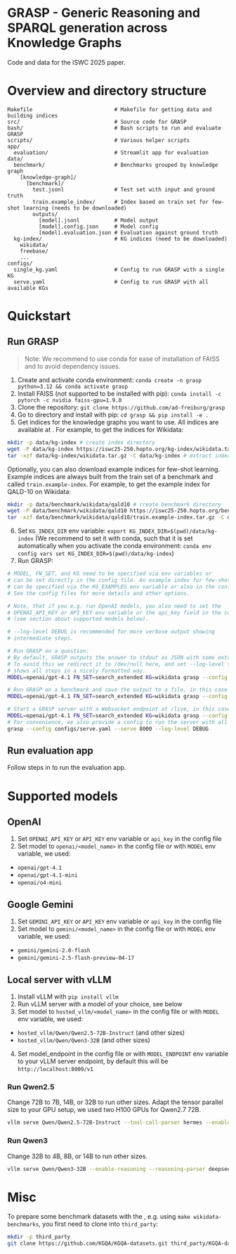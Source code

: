 # GRASP - Generic Reasoning and SPARQL generation across Knowledge Graphs

Code and data for the ISWC 2025 paper.

# Overview and directory structure

```
Makefile                          # Makefile for getting data and building indices
src/                              # Source code for GRASP
bash/                             # Bash scripts to run and evaluate GRASP
scripts/                          # Various helper scripts
app/
  evaluation/                     # Streamlit app for evaluation
data/                          
  benchmark/                      # Benchmarks grouped by knowledge graph
    [knowledge-graph]/
      [benchmark]/                   
        test.jsonl                # Test set with input and ground truth
        train.example_index/      # Index based on train set for few-shot learning (needs to be downloaded)
        outputs/
          [model].jsonl           # Model output
          [model].config.json     # Model config
          [model].evaluation.json # Evaluation against ground truth
  kg-index/                       # KG indices (need to be downloaded)
    wikidata/
    freebase/
    ...
configs/
  single_kg.yaml                  # Config to run GRASP with a single KG
  serve.yaml                      # Config to run GRASP with all available KGs
```

# Quickstart

## Run GRASP

> Note: We recommend to use conda for ease of installation of FAISS and to avoid
> dependency issues.

1. Create and activate conda environment: `conda create -n grasp python=3.12 && conda activate grasp`
2. Install FAISS (not supported to be installed with pip): `conda install -c pytorch -c nvidia faiss-gpu=1.9.0`
3. Clone the repository: `git clone https://github.com/ad-freiburg/grasp`
4. Go to directory and install with pip: `cd grasp && pip install -e .`
5. Get indices for the knowledge graphs you want to use. All indices are available
at [](https://iswc25-250.hopto.org/kg-index). For example, to get the indices for Wikidata:
```bash
mkdir -p data/kg-index # create index directory
wget -P data/kg-index https://iswc25-250.hopto.org/kg-index/wikidata.tar.gz # download Wikidata index
tar -xzf data/kg-index/wikidata.tar.gz -C data/kg-index # extract index
```
Optionally, you can also download example indices for few-shot learning. Example indices are always built from the train set of a benchmark and called `train.example-index`. For example, to get the example index for QALD-10 on Wikidata:
```bash
mkdir -p data/benchmark/wikidata/qald10 # create benchmark directory
wget -P data/benchmark/wikidata/qald10 https://iswc25-250.hopto.org/benchmark/wikidata/qald10/train.example-index.tar.gz # download example index
tar -xzf data/benchmark/wikidata/qald10/train.example-index.tar.gz -C data/benchmark/wikidata/qald10 # extract example index
```
6. Set `KG_INDEX_DIR` env variable: `export KG_INDEX_DIR=$(pwd)/data/kg-index`
(We recommend to set it with conda, such that it is set automatically when you activate
the conda environment: `conda env config vars set KG_INDEX_DIR=$(pwd)/data/kg-index`)
7. Run GRASP:
```bash
# MODEL, FN_SET, and KG need to be specified via env variables or
# can be set directly in the config file. An example index for few-shot learning 
# can be specified via the KG_EXAMPLES env variable or also in the config file.
# See the config files for more details and other options.

# Note, that if you e.g. run OpenAI models, you also need to set the
# OPENAI_API_KEY or API_KEY env variable or the api_key field in the config file
# (see section about supported models below).

# --log-level DEBUG is recommended for more verbose output showing
# intermediate steps.

# Run GRASP on a question:
# By default, GRASP outputs the answer to stdout as JSON with some extra metadata.
# To avoid this we redirect it to /dev/null here, and set --log-level to DEBUG which
# shows all steps in a nicely formatted way.
MODEL=openai/gpt-4.1 FN_SET=search_extended KG=wikidata grasp --config configs/single_kg.yaml --question "Where was Albert Einstein born?" --log-level DEBUG > /dev/null

# Run GRASP on a benchmark and save the output to a file, in this case QALD-10:
MODEL=openai/gpt-4.1 FN_SET=search_extended KG=wikidata grasp --config config/single_kg.yaml --file data/benchmark/wikidata/qald10/test.jsonl --output-file data/benchmark/wikidata/qald10/outputs/grasp-example.jsonl --log-level DEBUG

# Start a GRASP server with a Websocket endpoint at /live, in this case on port 8000:
MODEL=openai/gpt-4.1 FN_SET=search_extended KG=wikidata grasp --config configs/single_kg.yaml --serve 8000 --log-level DEBUG
# For convenience, we also provide a config to run the server with all available KGs, and model and function set already specified:
grasp --config configs/serve.yaml --serve 8000 --log-level DEBUG
```

## Run evaluation app

Follow steps in [](apps/evaluation/README.md) to run the evaluation app.

# Supported models

## OpenAI

1. Set `OPENAI_API_KEY` or `API_KEY` env variable or `api_key` in the config file
2. Set model to `openai/<model_name>` in the config file or with `MODEL` env variable, we used:
- `openai/gpt-4.1`
- `openai/gpt-4.1-mini`
- `openai/o4-mini`

## Google Gemini

1. Set `GEMINI_API_KEY` or `API_KEY` env variable or `api_key` in the config file
2. Set model to `gemini/<model_name>` in the config file or with `MODEL` env variable, we used:
- `gemini/gemini-2.0-flash`
- `gemini/gemini-2.5-flash-preview-04-17`

## Local server with vLLM

1. Install vLLM with `pip install vllm`
2. Run vLLM server with a model of your choice, see below
3. Set model to `hosted_vllm/<model_name>` in the config file or with `MODEL` env variable, we used:
- `hosted_vllm/Qwen/Qwen2.5-72B-Instruct` (and other sizes)
- `hosted_vllm/Qwen/Qwen3-32B` (and other sizes)
4. Set model_endpoint in the config file or with `MODEL_ENDPOINT` env variable to your vLLM server endpoint, by default this will be `http://localhost:8000/v1`

### Run Qwen2.5

Change 72B to 7B, 14B, or 32B to run other sizes. Adapt the tensor parallel size to your GPU setup, we used two H100 GPUs for Qwen2.7 72B.

```bash
vllm serve Qwen/Qwen2.5-72B-Instruct --tool-call-parser hermes --enable-auto-tool-choice --tensor-parallel-size 2
```

### Run Qwen3

Change 32B to 4B, 8B, or 14B to run other sizes.

```bash
vllm serve Qwen/Qwen3-32B --enable-reasoning --reasoning-parser deepseek_r1 --tool-call-parser hermes --enable-auto-tool-choice
```

# Misc

To prepare some benchmark datasets with the [](Makefile), e.g. using `make wikidata-benchmarks`, you first need to clone [](github.com/KGQA/KGQA-datasets) into `third_party`:
```bash
mkdir -p third_party
git clone https://github.com/KGQA/KGQA-datasets.git third_party/KGQA-datasets
```
